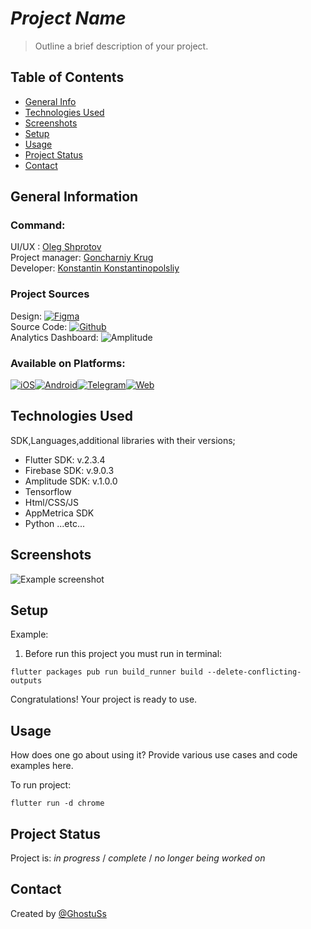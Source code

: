 # *Project Name*
> Outline a brief description of your project.

## Table of Contents
* [General Info](#general-information)
* [Technologies Used](#technologies-used)
* [Screenshots](#screenshots)
* [Setup](#setup)
* [Usage](#usage)
* [Project Status](#project-status)
* [Contact](#contact)
<!-- * [License](#license) -->


## General Information

### Command:
<!-- replace "https://google.com" with Telegram link of your team member. -->

  UI/UX : [Oleg Shprotov](https://google.com)<br />
  Project manager: [Goncharniy Krug](https://google.com)<br />
  Developer: [Konstantin Konstantinopolsliy](https://google.com)<br />

### Project Sources
  <!-- if you don't have anything - remove it from your forked readme.md. -->
  Design: [![Figma](https://img.shields.io/badge/figma-%23F24E1E.svg?style=for-the-badge&logo=figma&logoColor=white)](https://figma.com)<br />
  Source Code: [![Github](https://img.shields.io/badge/github-121013?style=for-the-badge&logo=github&logoColor=white)](https://github.com)<br />
  Analytics Dashboard: ![Amplitude](https://img.shields.io/badge/Amplitude-121013?style=for-the-badge&logo=amplitude&logoColor=white)<br />
  
### Available on Platforms: 
[![iOS](https://img.shields.io/badge/iOS-000000?style=for-the-badge&logo=apple&logoColor=white)](https://google.com)[![Android](https://img.shields.io/badge/Android-3DDC84?style=for-the-badge&logo=android&logoColor=white)](https://google.com)[![Telegram](https://img.shields.io/badge/Telegram-2CA5E0?style=for-the-badge&logo=telegram&logoColor=white)](https://google.com)[![Web](https://img.shields.io/badge/Web-000000?style=for-the-badge&logo=web&logoColor=white)](https://google.com)

## Technologies Used
SDK,Languages,additional libraries with their versions;
- Flutter SDK: v.2.3.4
- Firebase SDK: v.9.0.3
- Amplitude SDK: v.1.0.0
- Tensorflow
- Html/CSS/JS
- AppMetrica SDK
- Python
...etc...


## Screenshots
![Example screenshot](./img/screenshot.png)
<!-- If you have screenshots you'd like to share, include them here. or remove this line + row in Table Of Contents -->


## Setup

Example:
1. Before run this project you must run in terminal:

`flutter packages pub run build_runner build --delete-conflicting-outputs`

Congratulations! Your project is ready to use.


## Usage
How does one go about using it?
Provide various use cases and code examples here.


To run project:

`flutter run -d chrome`


## Project Status
Project is: _in progress_ / _complete_ / _no longer being worked on_


## Contact
Created by [@GhostuSs](https://github.com/GhostuSs)

<!-- Optional -->
<!-- ## License -->
